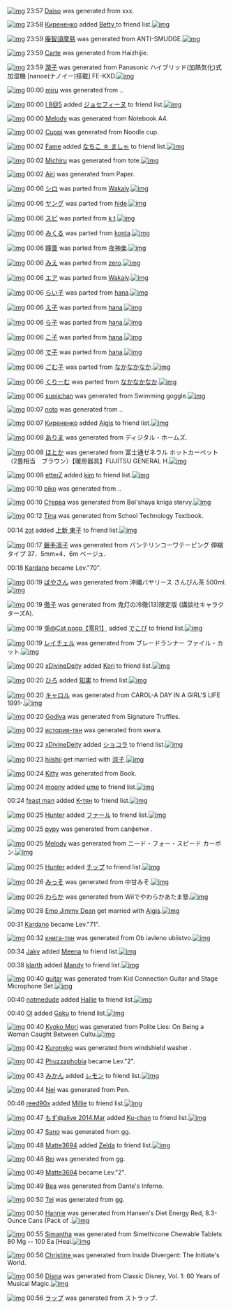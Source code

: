 [![img](http://img69.imageshack.us/img69/7785/wr1h.png)](http://www.barcodekanojo.com/kanojo/2834550/Daiso) 23:57 [Daiso](http://www.barcodekanojo.com/kanojo/2834550/Daiso) was generated from xxx.

[![img](http://img23.imageshack.us/img23/3131/v9cg.jpg)](http://www.barcodekanojo.com/user/249882/%D0%9A%D0%B8%D1%80%D0%B5%D0%BD%D0%B5%D0%BD%D0%BA%D0%BE) 23:58 [Кирененко](http://www.barcodekanojo.com/user/249882/%D0%9A%D0%B8%D1%80%D0%B5%D0%BD%D0%B5%D0%BD%D0%BA%D0%BE) added [Betty ](http://www.barcodekanojo.com/kanojo/2832425/Betty%20) to friend list.[![img](http://img585.imageshack.us/img585/2784/8i68.png)](http://www.barcodekanojo.com/kanojo/2832425/Betty%20) 

[![img](http://img819.imageshack.us/img819/654/n6i6.png)](http://www.barcodekanojo.com/kanojo/2834551/%E5%BA%B5%E6%99%BA%E9%A0%88%E6%91%A9%E6%85%88) 23:59 [庵智須摩慈](http://www.barcodekanojo.com/kanojo/2834551/%E5%BA%B5%E6%99%BA%E9%A0%88%E6%91%A9%E6%85%88) was generated from ANTI-SMUDGE.[![img](http://img208.imageshack.us/img208/27/4jst.jpg)](http://www.barcodekanojo.com/product_images/barcode/5424540/1394117885/ANTI-SMUDGE.jpg) 

[![img](http://img18.imageshack.us/img18/1390/szbq.png)](http://www.barcodekanojo.com/kanojo/2834552/Carte) 23:59 [Carte](http://www.barcodekanojo.com/kanojo/2834552/Carte) was generated from Haizhijie.

[![img](http://img829.imageshack.us/img829/1574/skmp.png)](http://www.barcodekanojo.com/kanojo/2834553/%E6%BD%A4%E5%AD%90) 23:59 [潤子](http://www.barcodekanojo.com/kanojo/2834553/%E6%BD%A4%E5%AD%90) was generated from Panasonic ハイブリッド(加熱気化)式 加湿機 [nanoe(ナノイー)搭載] FE-KXD.[![img](http://img811.imageshack.us/img811/6990/4pqt.jpg)](http://www.barcodekanojo.com/product_images/barcode/5424542/1394117938/Panasonic%20%E3%83%8F%E3%82%A4%E3%83%96%E3%83%AA%E3%83%83%E3%83%89%28%E5%8A%A0%E7%86%B1%E6%B0%97%E5%8C%96%29%E5%BC%8F%20%E5%8A%A0%E6%B9%BF%E6%A9%9F%20%5Bnanoe%28%E3%83%8A%E3%83%8E%E3%82%A4%E3%83%BC%29%E6%90%AD%E8%BC%89%5D%20FE-KXD.jpg) 

[![img](http://img23.imageshack.us/img23/1595/wg62.png)](http://www.barcodekanojo.com/kanojo/2834554/miru) 00:00 [miru](http://www.barcodekanojo.com/kanojo/2834554/miru) was generated from ..

[![img](http://img62.imageshack.us/img62/4127/l4oy.jpg)](http://www.barcodekanojo.com/user/254569/l%208%405) 00:00 [l 8@5](http://www.barcodekanojo.com/user/254569/l%208%405) added [ジョセフィーヌ](http://www.barcodekanojo.com/kanojo/2791859/%E3%82%B8%E3%83%A7%E3%82%BB%E3%83%95%E3%82%A3%E3%83%BC%E3%83%8C) to friend list.[![img](http://img853.imageshack.us/img853/5994/7kk2.png)](http://www.barcodekanojo.com/kanojo/2791859/%E3%82%B8%E3%83%A7%E3%82%BB%E3%83%95%E3%82%A3%E3%83%BC%E3%83%8C) 

[![img](http://img34.imageshack.us/img34/6590/nywd.png)](http://www.barcodekanojo.com/kanojo/2834555/Melody) 00:00 [Melody](http://www.barcodekanojo.com/kanojo/2834555/Melody) was generated from Notebook A4.

[![img](http://img811.imageshack.us/img811/46/w256.png)](http://www.barcodekanojo.com/kanojo/2834556/Cuppi) 00:02 [Cuppi](http://www.barcodekanojo.com/kanojo/2834556/Cuppi) was generated from Noodle cup.

[![img](http://img841.imageshack.us/img841/2201/8a0t.jpg)](http://www.barcodekanojo.com/user/380331/Fame) 00:02 [Fame](http://www.barcodekanojo.com/user/380331/Fame) added [なちこ ☆ ましゃ](http://www.barcodekanojo.com/kanojo/2325200/%E3%81%AA%E3%81%A1%E3%81%93%20%E2%98%86%20%E3%81%BE%E3%81%97%E3%82%83) to friend list.[![img](http://img40.imageshack.us/img40/5158/pwlk.png)](http://www.barcodekanojo.com/kanojo/2325200/%E3%81%AA%E3%81%A1%E3%81%93%20%E2%98%86%20%E3%81%BE%E3%81%97%E3%82%83) 

[![img](http://img33.imageshack.us/img33/8136/raht.png)](http://www.barcodekanojo.com/kanojo/2834557/Michiru) 00:02 [Michiru](http://www.barcodekanojo.com/kanojo/2834557/Michiru) was generated from tote.[![img](http://img46.imageshack.us/img46/8010/c7f7.jpg)](http://www.barcodekanojo.com/product_images/barcode/5424547/1394118175/tote.jpg) 

[![img](http://img543.imageshack.us/img543/9716/1ry2.png)](http://www.barcodekanojo.com/kanojo/2834558/Airi) 00:02 [Airi](http://www.barcodekanojo.com/kanojo/2834558/Airi) was generated from Paper.

[![img](http://img35.imageshack.us/img35/8628/3i09.png)](http://www.barcodekanojo.com/kanojo/2783313/%E3%82%B7%E3%83%AD) 00:06 [シロ](http://www.barcodekanojo.com/kanojo/2783313/%E3%82%B7%E3%83%AD) was parted from [Wakaiy](http://www.barcodekanojo.com/kanojo/2783313/%E3%82%B7%E3%83%AD).[![img](http://img24.imageshack.us/img24/8536/1p1j.jpg)](http://www.barcodekanojo.com/user/15856/Wakaiy) 

[![img](http://img30.imageshack.us/img30/7705/tsbl.png)](http://www.barcodekanojo.com/kanojo/2772889/%E3%83%A4%E3%83%B3%E3%82%B0) 00:06 [ヤング](http://www.barcodekanojo.com/kanojo/2772889/%E3%83%A4%E3%83%B3%E3%82%B0) was parted from [hide](http://www.barcodekanojo.com/kanojo/2772889/%E3%83%A4%E3%83%B3%E3%82%B0).[![img](http://img842.imageshack.us/img842/9867/v0rt.jpg)](http://www.barcodekanojo.com/user/16761/hide) 

[![img](http://img18.imageshack.us/img18/4025/p5y7.png)](http://www.barcodekanojo.com/kanojo/2786940/%E3%82%B9%E3%83%94) 00:06 [スピ](http://www.barcodekanojo.com/kanojo/2786940/%E3%82%B9%E3%83%94) was parted from [k t](http://www.barcodekanojo.com/kanojo/2786940/%E3%82%B9%E3%83%94).[![img](http://img35.imageshack.us/img35/889/h6n0.jpg)](http://www.barcodekanojo.com/user/9302/k%20t) 

[![img](http://img20.imageshack.us/img20/5483/kg53.png)](http://www.barcodekanojo.com/kanojo/2783531/%E3%81%BF%E3%81%8F%E3%82%8B) 00:06 [みくる](http://www.barcodekanojo.com/kanojo/2783531/%E3%81%BF%E3%81%8F%E3%82%8B) was parted from [konta](http://www.barcodekanojo.com/kanojo/2783531/%E3%81%BF%E3%81%8F%E3%82%8B).[![img](http://img713.imageshack.us/img713/9517/h02c.jpg)](http://www.barcodekanojo.com/user/23082/konta) 

[![img](http://img23.imageshack.us/img23/9857/asro.png)](http://www.barcodekanojo.com/kanojo/2722046/%E7%9E%B3%E4%BA%9C) 00:06 [瞳亜](http://www.barcodekanojo.com/kanojo/2722046/%E7%9E%B3%E4%BA%9C) was parted from [夜神楽](http://www.barcodekanojo.com/kanojo/2722046/%E7%9E%B3%E4%BA%9C).[![img](http://img543.imageshack.us/img543/6662/ei68.jpg)](http://www.barcodekanojo.com/user/252851/%E5%A4%9C%E7%A5%9E%E6%A5%BD) 

[![img](http://img827.imageshack.us/img827/6684/5ltm.png)](http://www.barcodekanojo.com/kanojo/2562280/%E3%81%BF%E3%81%88) 00:06 [みえ](http://www.barcodekanojo.com/kanojo/2562280/%E3%81%BF%E3%81%88) was parted from [zero](http://www.barcodekanojo.com/kanojo/2562280/%E3%81%BF%E3%81%88).[![img](http://img841.imageshack.us/img841/3233/pnrl.jpg)](http://www.barcodekanojo.com/user/209011/zero) 

[![img](http://img199.imageshack.us/img199/4641/s3th.png)](http://www.barcodekanojo.com/kanojo/2784432/%E3%82%A8%E3%82%A2) 00:06 [エア](http://www.barcodekanojo.com/kanojo/2784432/%E3%82%A8%E3%82%A2) was parted from [Wakaiy](http://www.barcodekanojo.com/kanojo/2784432/%E3%82%A8%E3%82%A2).[![img](http://img24.imageshack.us/img24/8536/1p1j.jpg)](http://www.barcodekanojo.com/user/15856/Wakaiy) 

[![img](http://img844.imageshack.us/img844/3047/vdcf.png)](http://www.barcodekanojo.com/kanojo/2585005/%E3%82%89%E3%81%84%E5%AD%90) 00:06 [らい子](http://www.barcodekanojo.com/kanojo/2585005/%E3%82%89%E3%81%84%E5%AD%90) was parted from [hana](http://www.barcodekanojo.com/kanojo/2585005/%E3%82%89%E3%81%84%E5%AD%90).[![img](http://img19.imageshack.us/img19/1369/6vcf.jpg)](http://www.barcodekanojo.com/user/204546/hana) 

[![img](http://img203.imageshack.us/img203/6410/7ypc.png)](http://www.barcodekanojo.com/kanojo/2576304/%E3%81%88%E5%AD%90) 00:06 [え子](http://www.barcodekanojo.com/kanojo/2576304/%E3%81%88%E5%AD%90) was parted from [hana](http://www.barcodekanojo.com/kanojo/2576304/%E3%81%88%E5%AD%90).[![img](http://img19.imageshack.us/img19/1369/6vcf.jpg)](http://www.barcodekanojo.com/user/204546/hana) 

[![img](http://img593.imageshack.us/img593/9183/lybv.png)](http://www.barcodekanojo.com/kanojo/2584997/%E3%82%89%E5%AD%90) 00:06 [ら子](http://www.barcodekanojo.com/kanojo/2584997/%E3%82%89%E5%AD%90) was parted from [hana](http://www.barcodekanojo.com/kanojo/2584997/%E3%82%89%E5%AD%90).[![img](http://img19.imageshack.us/img19/1369/6vcf.jpg)](http://www.barcodekanojo.com/user/204546/hana) 

[![img](http://img856.imageshack.us/img856/6339/t9og.png)](http://www.barcodekanojo.com/kanojo/2587584/%E3%81%93%E5%AD%90) 00:06 [こ子](http://www.barcodekanojo.com/kanojo/2587584/%E3%81%93%E5%AD%90) was parted from [hana](http://www.barcodekanojo.com/kanojo/2587584/%E3%81%93%E5%AD%90).[![img](http://img19.imageshack.us/img19/1369/6vcf.jpg)](http://www.barcodekanojo.com/user/204546/hana) 

[![img](http://img850.imageshack.us/img850/8465/7fij.png)](http://www.barcodekanojo.com/kanojo/2584995/%E3%81%A7%E5%AD%90) 00:06 [で子](http://www.barcodekanojo.com/kanojo/2584995/%E3%81%A7%E5%AD%90) was parted from [hana](http://www.barcodekanojo.com/kanojo/2584995/%E3%81%A7%E5%AD%90).[![img](http://img19.imageshack.us/img19/1369/6vcf.jpg)](http://www.barcodekanojo.com/user/204546/hana) 

[![img](http://img543.imageshack.us/img543/3739/an6f.png)](http://www.barcodekanojo.com/kanojo/57448/%E3%81%94%E3%82%80%E5%AD%90) 00:06 [ごむ子](http://www.barcodekanojo.com/kanojo/57448/%E3%81%94%E3%82%80%E5%AD%90) was parted from [なかなかなか](http://www.barcodekanojo.com/kanojo/57448/%E3%81%94%E3%82%80%E5%AD%90).[![img](http://img30.imageshack.us/img30/9171/ssow.jpg)](http://www.barcodekanojo.com/user/215669/%E3%81%AA%E3%81%8B%E3%81%AA%E3%81%8B%E3%81%AA%E3%81%8B) 

[![img](http://img855.imageshack.us/img855/1267/t560.png)](http://www.barcodekanojo.com/kanojo/366869/%E3%81%8F%E3%82%8A%E3%83%BC%E3%82%80) 00:06 [くりーむ](http://www.barcodekanojo.com/kanojo/366869/%E3%81%8F%E3%82%8A%E3%83%BC%E3%82%80) was parted from [なかなかなか](http://www.barcodekanojo.com/kanojo/366869/%E3%81%8F%E3%82%8A%E3%83%BC%E3%82%80).[![img](http://img30.imageshack.us/img30/9171/ssow.jpg)](http://www.barcodekanojo.com/user/215669/%E3%81%AA%E3%81%8B%E3%81%AA%E3%81%8B%E3%81%AA%E3%81%8B) 

[![img](http://img59.imageshack.us/img59/7287/jbz4.png)](http://www.barcodekanojo.com/kanojo/2834563/supiichan) 00:06 [supiichan](http://www.barcodekanojo.com/kanojo/2834563/supiichan) was generated from Swimming goggle.[![img](http://img545.imageshack.us/img545/166/u79k.jpg)](http://www.barcodekanojo.com/product_images/barcode/5424554/1394118348/Swimming%20goggle.jpg) 

[![img](http://img191.imageshack.us/img191/7449/gorr.png)](http://www.barcodekanojo.com/kanojo/2834564/noto) 00:07 [noto](http://www.barcodekanojo.com/kanojo/2834564/noto) was generated from ..

[![img](http://img23.imageshack.us/img23/3131/v9cg.jpg)](http://www.barcodekanojo.com/user/249882/%D0%9A%D0%B8%D1%80%D0%B5%D0%BD%D0%B5%D0%BD%D0%BA%D0%BE) 00:07 [Кирененко](http://www.barcodekanojo.com/user/249882/%D0%9A%D0%B8%D1%80%D0%B5%D0%BD%D0%B5%D0%BD%D0%BA%D0%BE) added [Aigis](http://www.barcodekanojo.com/kanojo/2828318/Aigis) to friend list.[![img](http://img827.imageshack.us/img827/4624/riym.png)](http://www.barcodekanojo.com/kanojo/2828318/Aigis) 

[![img](http://img824.imageshack.us/img824/904/9ff4.png)](http://www.barcodekanojo.com/kanojo/2834565/%E3%81%82%E3%82%8A%E3%81%BE) 00:08 [ありま](http://www.barcodekanojo.com/kanojo/2834565/%E3%81%82%E3%82%8A%E3%81%BE) was generated from ディジタル・ホームズ.

[![img](http://img844.imageshack.us/img844/3444/m3l7.png)](http://www.barcodekanojo.com/kanojo/2834566/%E3%81%BB%E3%81%A8%E3%81%8B) 00:08 [ほとか](http://www.barcodekanojo.com/kanojo/2834566/%E3%81%BB%E3%81%A8%E3%81%8B) was generated from 富士通ゼネラル ホットカーペット（2畳相当　ブラウン）【暖房器具】FUJITSU GENERAL H.[![img](http://img822.imageshack.us/img822/8825/8ef3.jpg)](http://www.barcodekanojo.com/product_images/barcode/5424558/1394118498/%E5%AF%8C%E5%A3%AB%E9%80%9A%E3%82%BC%E3%83%8D%E3%83%A9%E3%83%AB%20%E3%83%9B%E3%83%83%E3%83%88%E3%82%AB%E3%83%BC%E3%83%9A%E3%83%83%E3%83%88%EF%BC%882%E7%95%B3%E7%9B%B8%E5%BD%93%E3%80%80%E3%83%96%E3%83%A9%E3%82%A6%E3%83%B3%EF%BC%89%E3%80%90%E6%9A%96%E6%88%BF%E5%99%A8%E5%85%B7%E3%80%91FUJITSU%20GENERAL%20H.jpg) 

[![img](http://img823.imageshack.us/img823/6984/n3yw.jpg)](http://www.barcodekanojo.com/user/442846/etterZ) 00:08 [etterZ](http://www.barcodekanojo.com/user/442846/etterZ) added [kim](http://www.barcodekanojo.com/kanojo/2635863/kim) to friend list.[![img](http://img822.imageshack.us/img822/8751/gaj0.png)](http://www.barcodekanojo.com/kanojo/2635863/kim) 

[![img](http://img716.imageshack.us/img716/4007/uknf.png)](http://www.barcodekanojo.com/kanojo/2834567/piko) 00:10 [piko](http://www.barcodekanojo.com/kanojo/2834567/piko) was generated from ..

[![img](http://img856.imageshack.us/img856/5549/p85a.png)](http://www.barcodekanojo.com/kanojo/2834568/%D0%A1%D1%82%D0%B5%D1%80%D0%B2%D0%B0) 00:10 [Стерва](http://www.barcodekanojo.com/kanojo/2834568/%D0%A1%D1%82%D0%B5%D1%80%D0%B2%D0%B0) was generated from Bol'shaya kniga stervy.[![img](http://img833.imageshack.us/img833/5841/qu4g.jpg)](http://www.barcodekanojo.com/product_images/barcode/5424561/1394118603/50x50xBol,P27shaya,P20kniga,P20stervy.jpg,qw=88,ah=88.pagespeed.ic.fLG4Om0v_v.jpg) 

[![img](http://img811.imageshack.us/img811/9739/i40m.png)](http://www.barcodekanojo.com/kanojo/2834569/Tina) 00:12 [Tina](http://www.barcodekanojo.com/kanojo/2834569/Tina) was generated from School Technology Textbook.

00:14 [zot](http://www.barcodekanojo.com/user/442494/zot) added [上新 東子](http://www.barcodekanojo.com/kanojo/2832405/%E4%B8%8A%E6%96%B0%20%E6%9D%B1%E5%AD%90) to friend list.[![img](http://img198.imageshack.us/img198/6493/4kta.png)](http://www.barcodekanojo.com/kanojo/2832405/%E4%B8%8A%E6%96%B0%20%E6%9D%B1%E5%AD%90) 

[![img](http://img513.imageshack.us/img513/6373/2avl.png)](http://www.barcodekanojo.com/kanojo/2834570/%E7%A3%90%E6%89%8B%E5%87%9B%E5%AD%90) 00:17 [磐手凛子](http://www.barcodekanojo.com/kanojo/2834570/%E7%A3%90%E6%89%8B%E5%87%9B%E5%AD%90) was generated from バンテリンコーワテーピング 伸縮タイプ 37．5mm×4．6m ベージュ.

00:18 [Kardano](http://www.barcodekanojo.com/user/434887/Kardano) became Lev."70".

[![img](http://img268.imageshack.us/img268/7181/7g5j.png)](http://www.barcodekanojo.com/kanojo/2834571/%E3%81%B0%E3%82%84%E3%81%95%E3%82%93) 00:19 [ばやさん](http://www.barcodekanojo.com/kanojo/2834571/%E3%81%B0%E3%82%84%E3%81%95%E3%82%93) was generated from 沖縄バヤリース さんぴん茶 500ml.[![img](http://img834.imageshack.us/img834/3065/1nmv.jpg)](http://www.barcodekanojo.com/product_images/barcode/1576439/1294463581/%E6%B2%96%E7%B8%84%E3%83%90%E3%83%A4%E3%83%AA%E3%83%BC%E3%82%B9+%E3%81%95%E3%82%93%E3%81%B3%E3%82%93%E8%8C%B6.jpg) 

[![img](http://img856.imageshack.us/img856/6541/qtpk.png)](http://www.barcodekanojo.com/kanojo/2834572/%E5%BE%B9%E5%AD%90) 00:19 [徹子](http://www.barcodekanojo.com/kanojo/2834572/%E5%BE%B9%E5%AD%90) was generated from 鬼灯の冷徹(13)限定版 (講談社キャラクターズA).

[![img](http://img839.imageshack.us/img839/6909/10uo.jpg)](http://www.barcodekanojo.com/user/209323/%E5%85%8E%40Cat%20poop%E3%80%90%E9%9B%B6R1%E3%80%91) 00:19 [兎@Cat poop【零R1】](http://www.barcodekanojo.com/user/209323/%E5%85%8E%40Cat%20poop%E3%80%90%E9%9B%B6R1%E3%80%91) added [でこぴ](http://www.barcodekanojo.com/kanojo/35795/%E3%81%A7%E3%81%93%E3%81%B4) to friend list.[![img](http://img838.imageshack.us/img838/3537/fm1y.png)](http://www.barcodekanojo.com/kanojo/35795/%E3%81%A7%E3%81%93%E3%81%B4) 

[![img](http://img41.imageshack.us/img41/6884/2trk.png)](http://www.barcodekanojo.com/kanojo/2834573/%E3%83%AC%E3%82%A4%E3%83%81%E3%82%A7%E3%83%AB) 00:19 [レイチェル](http://www.barcodekanojo.com/kanojo/2834573/%E3%83%AC%E3%82%A4%E3%83%81%E3%82%A7%E3%83%AB) was generated from ブレードランナー ファイル・カット.[![img](http://img835.imageshack.us/img835/3006/s3nc.jpg)](http://www.barcodekanojo.com/product_images/barcode/3188445/1317941861/%E3%83%96%E3%83%AC%E3%83%BC%E3%83%89%E3%83%A9%E3%83%B3%E3%83%8A%E3%83%BC%20%E3%83%95%E3%82%A1%E3%82%A4%E3%83%8A%E3%83%AB%E3%82%AB%E3%83%83%E3%83%88%20THE%20BEST.jpg) 

[![img](http://img43.imageshack.us/img43/4645/ubn2.jpg)](http://www.barcodekanojo.com/user/442292/xDivineDeity) 00:20 [xDivineDeity](http://www.barcodekanojo.com/user/442292/xDivineDeity) added [Kori](http://www.barcodekanojo.com/kanojo/2550710/Kori) to friend list.[![img](http://img823.imageshack.us/img823/7237/agd3.png)](http://www.barcodekanojo.com/kanojo/2550710/Kori) 

[![img](http://img713.imageshack.us/img713/2650/4tpk.jpg)](http://www.barcodekanojo.com/user/442824/%E3%81%B2%E3%82%8D) 00:20 [ひろ](http://www.barcodekanojo.com/user/442824/%E3%81%B2%E3%82%8D) added [知実](http://www.barcodekanojo.com/kanojo/2830482/%E7%9F%A5%E5%AE%9F) to friend list.[![img](http://img703.imageshack.us/img703/5983/dv9q.png)](http://www.barcodekanojo.com/kanojo/2830482/%E7%9F%A5%E5%AE%9F) 

[![img](http://img823.imageshack.us/img823/3893/9sxm.png)](http://www.barcodekanojo.com/kanojo/2834574/%E3%82%AD%E3%83%A3%E3%83%AD%E3%83%AB) 00:20 [キャロル](http://www.barcodekanojo.com/kanojo/2834574/%E3%82%AD%E3%83%A3%E3%83%AD%E3%83%AB) was generated from CAROL-A DAY IN A GIRL'S LIFE 1991-.[![img](http://img836.imageshack.us/img836/6482/aanq.jpg)](http://www.barcodekanojo.com/product_images/barcode/5424569/1394119242/CAROL-A%20DAY%20IN%20A%20GIRL%27S%20LIFE%201991-.jpg) 

[![img](http://img18.imageshack.us/img18/3300/77xy.png)](http://www.barcodekanojo.com/kanojo/2834575/Godiva) 00:20 [Godiva](http://www.barcodekanojo.com/kanojo/2834575/Godiva) was generated from Signature Truffles.

[![img](http://img138.imageshack.us/img138/7664/jdub.png)](http://www.barcodekanojo.com/kanojo/2834576/%D0%B8%D1%81%D1%82%D0%BE%D1%80%D0%B8%D1%8F-%D1%82%D1%8F%D0%BD) 00:22 [история-тян](http://www.barcodekanojo.com/kanojo/2834576/%D0%B8%D1%81%D1%82%D0%BE%D1%80%D0%B8%D1%8F-%D1%82%D1%8F%D0%BD) was generated from книга.

[![img](http://img43.imageshack.us/img43/4645/ubn2.jpg)](http://www.barcodekanojo.com/user/442292/xDivineDeity) 00:22 [xDivineDeity](http://www.barcodekanojo.com/user/442292/xDivineDeity) added [ショコラ](http://www.barcodekanojo.com/kanojo/1568852/%E3%82%B7%E3%83%A7%E3%82%B3%E3%83%A9) to friend list.[![img](http://img823.imageshack.us/img823/9742/mqyl.png)](http://www.barcodekanojo.com/kanojo/1568852/%E3%82%B7%E3%83%A7%E3%82%B3%E3%83%A9) 

[![img](http://img35.imageshack.us/img35/6016/bgiw.jpg)](http://www.barcodekanojo.com/user/29807/hiishii) 00:23 [hiishii](http://www.barcodekanojo.com/user/29807/hiishii) get married with [涼子](http://www.barcodekanojo.com/kanojo/1562637/%E6%B6%BC%E5%AD%90).[![img](http://img132.imageshack.us/img132/267/cxeh.png)](http://www.barcodekanojo.com/kanojo/1562637/%E6%B6%BC%E5%AD%90) 

[![img](http://img22.imageshack.us/img22/9665/z19x.png)](http://www.barcodekanojo.com/kanojo/2834577/Kitty) 00:24 [Kitty](http://www.barcodekanojo.com/kanojo/2834577/Kitty) was generated from Book.

[![img](http://img23.imageshack.us/img23/1699/xjkw.jpg)](http://www.barcodekanojo.com/user/250073/moony) 00:24 [moony](http://www.barcodekanojo.com/user/250073/moony) added [ume](http://www.barcodekanojo.com/kanojo/2769055/ume) to friend list.[![img](http://img24.imageshack.us/img24/2016/8r6y.png)](http://www.barcodekanojo.com/kanojo/2769055/ume) 

00:24 [feast man](http://www.barcodekanojo.com/user/443246/feast%20man) added [K-тян](http://www.barcodekanojo.com/kanojo/2491867/K-%D1%82%D1%8F%D0%BD) to friend list.[![img](http://img62.imageshack.us/img62/851/d7xg.png)](http://www.barcodekanojo.com/kanojo/2491867/K-%D1%82%D1%8F%D0%BD) 

[![img](http://img716.imageshack.us/img716/8324/2c0e.jpg)](http://www.barcodekanojo.com/user/359909/Hunter) 00:25 [Hunter](http://www.barcodekanojo.com/user/359909/Hunter) added [ファール](http://www.barcodekanojo.com/kanojo/2747942/%E3%83%95%E3%82%A1%E3%83%BC%E3%83%AB) to friend list.[![img](http://img713.imageshack.us/img713/7125/adwq.png)](http://www.barcodekanojo.com/kanojo/2747942/%E3%83%95%E3%82%A1%E3%83%BC%E3%83%AB) 

[![img](http://img132.imageshack.us/img132/8421/asw2.png)](http://www.barcodekanojo.com/kanojo/2834578/%D1%80%D1%83%D1%80%D1%83) 00:25 [руру](http://www.barcodekanojo.com/kanojo/2834578/%D1%80%D1%83%D1%80%D1%83) was generated from салфетки .

[![img](http://img27.imageshack.us/img27/7166/26d3.png)](http://www.barcodekanojo.com/kanojo/2834579/Melody) 00:25 [Melody](http://www.barcodekanojo.com/kanojo/2834579/Melody) was generated from ニード・フォー・スピード カーボン.[![img](http://img33.imageshack.us/img33/7664/vphh.jpg)](http://www.barcodekanojo.com/product_images/barcode/5424577/1394119496/%E3%83%8B%E3%83%BC%E3%83%89%E3%83%BB%E3%83%95%E3%82%A9%E3%83%BC%E3%83%BB%E3%82%B9%E3%83%94%E3%83%BC%E3%83%89%20%E3%82%AB%E3%83%BC%E3%83%9C%E3%83%B3.jpg) 

[![img](http://img716.imageshack.us/img716/8324/2c0e.jpg)](http://www.barcodekanojo.com/user/359909/Hunter) 00:25 [Hunter](http://www.barcodekanojo.com/user/359909/Hunter) added [チップ](http://www.barcodekanojo.com/kanojo/2747936/%E3%83%81%E3%83%83%E3%83%97) to friend list.[![img](http://img849.imageshack.us/img849/466/ugk1.png)](http://www.barcodekanojo.com/kanojo/2747936/%E3%83%81%E3%83%83%E3%83%97) 

[![img](http://img843.imageshack.us/img843/3627/wvdp.png)](http://www.barcodekanojo.com/kanojo/2834580/%E3%81%BF%E3%81%A3%E3%81%9D) 00:26 [みっそ](http://www.barcodekanojo.com/kanojo/2834580/%E3%81%BF%E3%81%A3%E3%81%9D) was generated from 中甘みそ.[![img](http://img844.imageshack.us/img844/4763/2vz7.jpg)](http://www.barcodekanojo.com/product_images/barcode/5424578/1394119523/%E4%B8%AD%E7%94%98%E3%81%BF%E3%81%9D.jpg) 

[![img](http://img132.imageshack.us/img132/8953/qvbm.png)](http://www.barcodekanojo.com/kanojo/2834581/%E3%82%8F%E3%82%89%E3%81%8B) 00:26 [わらか](http://www.barcodekanojo.com/kanojo/2834581/%E3%82%8F%E3%82%89%E3%81%8B) was generated from Wiiでやわらかあたま塾.[![img](http://img513.imageshack.us/img513/8428/up7x.jpg)](http://www.barcodekanojo.com/product_images/barcode/5424579/1394119574/Wii%E3%81%A7%E3%82%84%E3%82%8F%E3%82%89%E3%81%8B%E3%81%82%E3%81%9F%E3%81%BE%E5%A1%BE.jpg) 

[![img](http://img37.imageshack.us/img37/4184/05rj.jpg)](http://www.barcodekanojo.com/user/430939/Emo%20Jimmy%20Dean) 00:28 [Emo Jimmy Dean](http://www.barcodekanojo.com/user/430939/Emo%20Jimmy%20Dean) get married with [Aigis](http://www.barcodekanojo.com/kanojo/2828318/Aigis).[![img](http://img843.imageshack.us/img843/548/shqb.png)](http://www.barcodekanojo.com/kanojo/2828318/Aigis) 

00:31 [Kardano](http://www.barcodekanojo.com/user/434887/Kardano) became Lev."71".

[![img](http://img138.imageshack.us/img138/5443/96da.png)](http://www.barcodekanojo.com/kanojo/2834582/%D0%BA%D0%BD%D0%B8%D0%B3%D0%B0-%D1%82%D1%8F%D0%BD) 00:32 [книга-тян](http://www.barcodekanojo.com/kanojo/2834582/%D0%BA%D0%BD%D0%B8%D0%B3%D0%B0-%D1%82%D1%8F%D0%BD) was generated from Ob iavleno ubiistvo.[![img](http://img838.imageshack.us/img838/7897/k3wp.jpg)](http://www.barcodekanojo.com/product_images/barcode/5424580/1394119891/50x50xOb,P20iavleno,P20ubiistvo.jpg,qw=88,ah=88.pagespeed.ic.2oFm3InDi7.jpg) 

00:34 [Jaky](http://www.barcodekanojo.com/user/396999/Jaky) added [Meena](http://www.barcodekanojo.com/kanojo/2587792/Meena) to friend list.[![img](http://img18.imageshack.us/img18/8165/xk43.png)](http://www.barcodekanojo.com/kanojo/2587792/Meena) 

00:38 [klarth](http://www.barcodekanojo.com/user/442053/klarth) added [Mandy](http://www.barcodekanojo.com/kanojo/2606364/Mandy) to friend list.[![img](http://img823.imageshack.us/img823/4052/jdsv.png)](http://www.barcodekanojo.com/kanojo/2606364/Mandy) 

[![img](http://img22.imageshack.us/img22/395/g81q.png)](http://www.barcodekanojo.com/kanojo/2834583/guitar) 00:40 [guitar](http://www.barcodekanojo.com/kanojo/2834583/guitar) was generated from Kid Connection Guitar and Stage Microphone Set.[![img](http://img42.imageshack.us/img42/4537/ekkn.jpg)](http://www.barcodekanojo.com/product_images/barcode/5424582/1394120354/50x50xKid,P20Connection,P20Guitar,P20and,P20Stage,P20Microphone,P20Set.jpg,qw=88,ah=88.pagespeed.ic.V26q4qFFAd.jpg) 

00:40 [notmedude](http://www.barcodekanojo.com/user/443185/notmedude) added [Hallie](http://www.barcodekanojo.com/kanojo/2421775/Hallie) to friend list.[![img](http://img811.imageshack.us/img811/9662/vzdp.png)](http://www.barcodekanojo.com/kanojo/2421775/Hallie) 

00:40 [Ol](http://www.barcodekanojo.com/user/443147/Ol) added [Gaku](http://www.barcodekanojo.com/kanojo/2489928/Gaku) to friend list.[![img](http://img853.imageshack.us/img853/239/lq4h.png)](http://www.barcodekanojo.com/kanojo/2489928/Gaku) 

[![img](http://img855.imageshack.us/img855/6679/davg.png)](http://www.barcodekanojo.com/kanojo/2834584/Kyoko%20Mori) 00:40 [Kyoko Mori](http://www.barcodekanojo.com/kanojo/2834584/Kyoko%20Mori) was generated from Polite Lies: On Being a Woman Caught Between Cultu.[![img](http://img534.imageshack.us/img534/6691/bv96.jpg)](http://www.barcodekanojo.com/product_images/barcode/5424585/1394120406/50x50xPolite,P20Lies,P3A,P20On,P20Being,P20a,P20Woman,P20Caught,P20Between,P20Cultu.jpg,qw=88,ah=88.pagespeed.ic.wkUaNBSDLL.jpg) 

[![img](http://img577.imageshack.us/img577/9660/dhhj.png)](http://www.barcodekanojo.com/kanojo/2834585/Kuroneko) 00:42 [Kuroneko](http://www.barcodekanojo.com/kanojo/2834585/Kuroneko) was generated from windshield washer .

[![img](http://img22.imageshack.us/img22/4638/rnsw.jpg)](http://www.barcodekanojo.com/user/421427/Phuzzaphobia) 00:42 [Phuzzaphobia](http://www.barcodekanojo.com/user/421427/Phuzzaphobia) became Lev."2".

[![img](http://img197.imageshack.us/img197/7538/b6jn.jpg)](http://www.barcodekanojo.com/user/443256/%E3%81%BF%E3%81%8B%E3%82%93) 00:43 [みかん](http://www.barcodekanojo.com/user/443256/%E3%81%BF%E3%81%8B%E3%82%93) added [レモン](http://www.barcodekanojo.com/kanojo/15579/%E3%83%AC%E3%83%A2%E3%83%B3) to friend list.[![img](http://img837.imageshack.us/img837/4933/ms9l.png)](http://www.barcodekanojo.com/kanojo/15579/%E3%83%AC%E3%83%A2%E3%83%B3) 

[![img](http://img560.imageshack.us/img560/4637/k1nh.png)](http://www.barcodekanojo.com/kanojo/2834586/Nei) 00:44 [Nei](http://www.barcodekanojo.com/kanojo/2834586/Nei) was generated from Pen.

00:46 [reed90x](http://www.barcodekanojo.com/user/443255/reed90x) added [Millie](http://www.barcodekanojo.com/kanojo/1664886/Millie) to friend list.[![img](http://img843.imageshack.us/img843/8663/1h1k.png)](http://www.barcodekanojo.com/kanojo/1664886/Millie) 

[![img](http://img600.imageshack.us/img600/3752/m7fu.jpg)](http://www.barcodekanojo.com/user/326007/%E3%82%82%E3%81%9A%40alive%202014.Mar) 00:47 [もず@alive 2014.Mar](http://www.barcodekanojo.com/user/326007/%E3%82%82%E3%81%9A%40alive%202014.Mar) added [Ku-chan](http://www.barcodekanojo.com/kanojo/2706212/Ku-chan) to friend list.[![img](http://img27.imageshack.us/img27/7544/uq7n.png)](http://www.barcodekanojo.com/kanojo/2706212/Ku-chan) 

[![img](http://img839.imageshack.us/img839/9509/iyp6.png)](http://www.barcodekanojo.com/kanojo/2834587/Sano) 00:47 [Sano](http://www.barcodekanojo.com/kanojo/2834587/Sano) was generated from gg.

[![img](http://img607.imageshack.us/img607/8022/lqbh.jpg)](http://www.barcodekanojo.com/user/442228/Matte3694) 00:48 [Matte3694](http://www.barcodekanojo.com/user/442228/Matte3694) added [Zelda](http://www.barcodekanojo.com/kanojo/1710583/Zelda) to friend list.[![img](http://img691.imageshack.us/img691/4040/6v98.png)](http://www.barcodekanojo.com/kanojo/1710583/Zelda) 

[![img](http://img191.imageshack.us/img191/912/16iq.png)](http://www.barcodekanojo.com/kanojo/2834588/Rei) 00:48 [Rei](http://www.barcodekanojo.com/kanojo/2834588/Rei) was generated from gg.

[![img](http://img607.imageshack.us/img607/8022/lqbh.jpg)](http://www.barcodekanojo.com/user/442228/Matte3694) 00:49 [Matte3694](http://www.barcodekanojo.com/user/442228/Matte3694) became Lev."2".

[![img](http://img89.imageshack.us/img89/6048/agyv.png)](http://www.barcodekanojo.com/kanojo/2834589/Bea) 00:49 [Bea](http://www.barcodekanojo.com/kanojo/2834589/Bea) was generated from Dante's Inferno.

[![img](http://img842.imageshack.us/img842/5831/6j7q.png)](http://www.barcodekanojo.com/kanojo/2834590/Tei) 00:50 [Tei](http://www.barcodekanojo.com/kanojo/2834590/Tei) was generated from gg.

[![img](http://img89.imageshack.us/img89/3909/imuh.png)](http://www.barcodekanojo.com/kanojo/2834591/Hannie) 00:50 [Hannie](http://www.barcodekanojo.com/kanojo/2834591/Hannie) was generated from Hansen's Diet Energy Red, 8.3-Ounce Cans (Pack of .[![img](http://img607.imageshack.us/img607/8774/artf.jpg)](http://www.barcodekanojo.com/product_images/barcode/5424596/1394120985/Hansen%27s%20Diet%20Energy%20Red%2C%208.3-Ounce%20Cans%20%28Pack%20of%20.jpg) 

[![img](http://img198.imageshack.us/img198/9417/x0li.png)](http://www.barcodekanojo.com/kanojo/2834592/Simantha) 00:55 [Simantha](http://www.barcodekanojo.com/kanojo/2834592/Simantha) was generated from Simethicone Chewable Tablets 80 Mg -- 100 Ea [Heal.[![img](http://img203.imageshack.us/img203/2750/bwp8.jpg)](http://www.barcodekanojo.com/product_images/barcode/5424597/1394121290/50x50xSimethicone,P20Chewable,P20Tablets,P2080,P20Mg,P20--,P20100,P20Ea,P20,P5BHeal.jpg,qw=88,ah=88.pagespeed.ic.f757eHf2yw.jpg) 

[![img](http://img809.imageshack.us/img809/9160/w4tw.png)](http://www.barcodekanojo.com/kanojo/2834593/Christine%20) 00:56 [Christine ](http://www.barcodekanojo.com/kanojo/2834593/Christine%20) was generated from Inside Divergent: The Initiate's World.

[![img](http://img811.imageshack.us/img811/2239/w1b7.png)](http://www.barcodekanojo.com/kanojo/2834594/Disna) 00:56 [Disna](http://www.barcodekanojo.com/kanojo/2834594/Disna) was generated from Classic Disney, Vol. 1: 60 Years of Musical Magic.[![img](http://img811.imageshack.us/img811/1189/bqb5.jpg)](http://www.barcodekanojo.com/product_images/barcode/5424599/1394121411/Classic%20Disney%2C%20Vol.%201%3A%2060%20Years%20of%20Musical%20Magic.jpg) 

[![img](http://img560.imageshack.us/img560/1856/x5c1.png)](http://www.barcodekanojo.com/kanojo/2834595/%E3%83%A9%E3%83%83%E3%83%97) 00:56 [ラップ](http://www.barcodekanojo.com/kanojo/2834595/%E3%83%A9%E3%83%83%E3%83%97) was generated from ストラップ.

